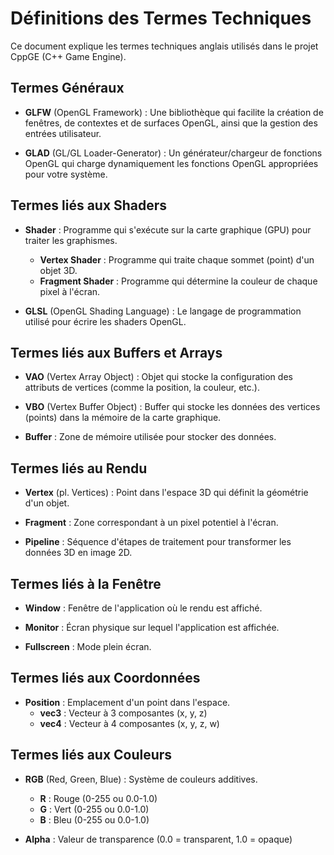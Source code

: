 # Définitions des Termes Techniques

Ce document explique les termes techniques anglais utilisés dans le projet CppGE (C++ Game Engine).

## Termes Généraux

- **GLFW** (OpenGL Framework) : Une bibliothèque qui facilite la création de fenêtres, de contextes et de surfaces OpenGL, ainsi que la gestion des entrées utilisateur.

- **GLAD** (GL/GL Loader-Generator) : Un générateur/chargeur de fonctions OpenGL qui charge dynamiquement les fonctions OpenGL appropriées pour votre système.

## Termes liés aux Shaders

- **Shader** : Programme qui s'exécute sur la carte graphique (GPU) pour traiter les graphismes.
  - **Vertex Shader** : Programme qui traite chaque sommet (point) d'un objet 3D.
  - **Fragment Shader** : Programme qui détermine la couleur de chaque pixel à l'écran.

- **GLSL** (OpenGL Shading Language) : Le langage de programmation utilisé pour écrire les shaders OpenGL.

## Termes liés aux Buffers et Arrays

- **VAO** (Vertex Array Object) : Objet qui stocke la configuration des attributs de vertices (comme la position, la couleur, etc.).

- **VBO** (Vertex Buffer Object) : Buffer qui stocke les données des vertices (points) dans la mémoire de la carte graphique.

- **Buffer** : Zone de mémoire utilisée pour stocker des données.

## Termes liés au Rendu

- **Vertex** (pl. Vertices) : Point dans l'espace 3D qui définit la géométrie d'un objet.

- **Fragment** : Zone correspondant à un pixel potentiel à l'écran.

- **Pipeline** : Séquence d'étapes de traitement pour transformer les données 3D en image 2D.

## Termes liés à la Fenêtre

- **Window** : Fenêtre de l'application où le rendu est affiché.

- **Monitor** : Écran physique sur lequel l'application est affichée.

- **Fullscreen** : Mode plein écran.

## Termes liés aux Coordonnées

- **Position** : Emplacement d'un point dans l'espace.
  - **vec3** : Vecteur à 3 composantes (x, y, z)
  - **vec4** : Vecteur à 4 composantes (x, y, z, w)

## Termes liés aux Couleurs

- **RGB** (Red, Green, Blue) : Système de couleurs additives.
  - **R** : Rouge (0-255 ou 0.0-1.0)
  - **G** : Vert (0-255 ou 0.0-1.0)
  - **B** : Bleu (0-255 ou 0.0-1.0)

- **Alpha** : Valeur de transparence (0.0 = transparent, 1.0 = opaque)
